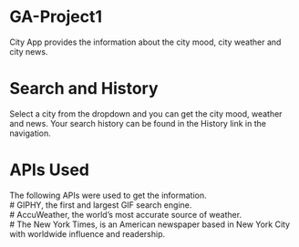 # GA-Project1
City App provides the information about the city mood, city weather and city news. 

# Search and History
Select a city from the dropdown and you can get the city mood, weather and news. Your search history can be found in the History link in the navigation.

# APIs Used
The following APIs were used to get the information.<br>
    # GIPHY, the first and largest GIF search engine. <br>
    # AccuWeather, the world’s most accurate source of weather.<br>
    # The New York Times, is an American newspaper based in New York City with worldwide influence and readership.
